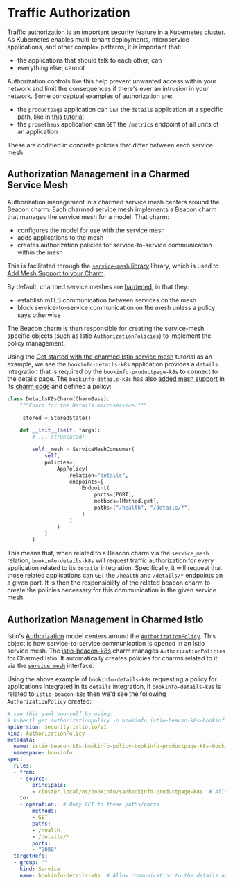 # Traffic Authorization

Traffic authorization is an important security feature in a Kubernetes cluster.  As Kubernetes enables multi-tenant deployments, microservice applications, and other complex patterns, it is important that:

* the applications that should talk to each other, can
* everything else, cannot

Authorization controls like this help prevent unwanted access within your network and limit the consequences if there's ever an intrusion in your network.  Some conceptual examples of authorization are:

* the `productpage` application can `GET` the `details` application at a specific path, like in [this tutorial](../tutorial/get-started-with-the-charmed-istio-mesh.md)
* the `prometheus` application can `GET` the `/metrics` endpoint of all units of an application

These are codified in concrete policies that differ between each service mesh.

## Authorization Management in a Charmed Service Mesh

Authorization management in a charmed service mesh centers around the Beacon charm.  Each charmed service mesh implements a Beacon charm that manages the service mesh for a model.  That charm:

* configures the model for use with the service mesh
* adds applications to the mesh
* creates authorization policies for service-to-service communication within the mesh

This is facilitated through the [`service-mesh` library](https://charmhub.io/istio-beacon-k8s/libraries/service_mesh) library, which is used to [Add Mesh Support to your Charm](../how-to/add-mesh-support-to-your-charm.md).  

By default, charmed service meshes are [hardened](../explanation/hardened-mode.md), in that they:

* establish mTLS communication between services on the mesh
* block service-to-service communication on the mesh unless a policy says otherwise

The Beacon charm is then responsible for creating the service-mesh specific objects (such as Istio `AuthorizationPolicies`) to implement the policy management.

Using the [Get started with the charmed Istio service mesh](../tutorial/get-started-with-the-charmed-istio-mesh.md) tutorial as an example, we see the `bookinfo-details-k8s` application provides a `details` integration that is required by the `bookinfo-productpage-k8s` to connect to the details page.  The `bookinfo-details-k8s` has also [added mesh support](../how-to/add-mesh-support-to-your-charm.md) in its [charm code](https://github.com/adhityaravi/bookinfo-operators/blob/14dd56ba0297d33f9accfa28b6615ffaaf8f4e8a/charms/bookinfo-details-k8s/src/charm.py#L38-L52) and defined a policy:

```python
class DetailsK8sCharm(CharmBase):
    """Charm for the Details microservice."""

    _stored = StoredState()

    def __init__(self, *args):
        # ... (truncated)

        self._mesh = ServiceMeshConsumer(
            self,
            policies=[
                AppPolicy(
                    relation="details",
                    endpoints=[
                        Endpoint(
                            ports=[PORT],
                            methods=[Method.get],
                            paths=["/health", "/details/*"]
                        )
                    ]
                )
            ]
        )
```

This means that, when related to a Beacon charm via the `service_mesh` relation, `bookinfo-details-k8s` will request traffic authorization for every application related to its `details` integration.  Specifically, it will request that those related applications can `GET` the `/health` and `/details/*` endpoints on a given port.  It is then the responsibility of the related beacon charm to create the policies necessary for this communication in the given service mesh.

## Authorization Management in Charmed Istio

Istio's [Authorization](https://istio.io/latest/docs/concepts/security/#authorization) model centers around the [`AuthorizationPolicy`](https://istio.io/latest/docs/reference/config/security/authorization-policy/).  This object is how service-to-service communication is opened in an Istio service mesh.  The [istio-beacon-k8s](https://charmhub.io/istio-beacon-k8s) charm manages `AuthorizationPolicies` for Charmed Istio.  It automatically creates policies for charms related to it via the [`service_mesh`](https://charmhub.io/istio-beacon-k8s/integrations) interface.  

Using the above example of `bookinfo-details-k8s` requesting a policy for applications integrated in its `details` integration, if `bookinfo-details-k8s` is related to `istio-beacon-k8s` then we'd see the following `AuthorizationPolicy` created:

```yaml
# see this yaml yourself by using:
# kubectl get authorizationpolicy -n bookinfo istio-beacon-k8s-bookinfo-policy-bookinfo-productpage-k8s-bookinfo-bookinfo-details-k8s-HASH -o yaml
apiVersion: security.istio.io/v1
kind: AuthorizationPolicy
metadata:
  name: istio-beacon-k8s-bookinfo-policy-bookinfo-productpage-k8s-bookinfo-bookinfo-details-k8s-2040d51a
  namespace: bookinfo
spec:
  rules:
  - from:
    - source:
        principals:
        - cluster.local/ns/bookinfo/sa/bookinfo-productpage-k8s  # Allow communication from productpage app
    to:
    - operation:  # Only GET to these paths/ports
        methods:
        - GET
        paths:
        - /health
        - /details/*
        ports:
        - "9080"
  targetRefs:
  - group: ""
    kind: Service
    name: bookinfo-details-k8s  # Allow communication to the details app
```
